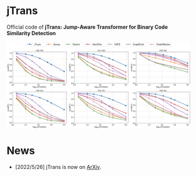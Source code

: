 # jTrans
Official code of **jTrans: Jump-Aware Transformer for Binary Code Similarity Detection**

![Illustrating the performance of the proposed jTrans](/figures/poolsizecompare.png)

# News
* \[2022/5/26\] jTrans is now on [ArXiv](https://arxiv.org/pdf/2205.12713.pdf).